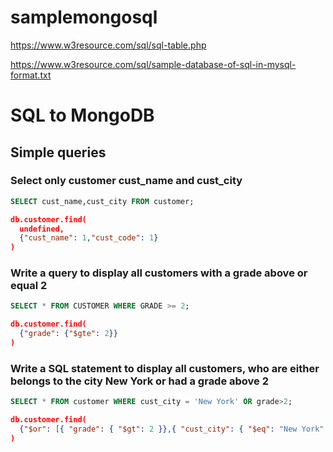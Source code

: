 # samplemongosql

https://www.w3resource.com/sql/sql-table.php

https://www.w3resource.com/sql/sample-database-of-sql-in-mysql-format.txt

# SQL to MongoDB

## Simple queries
### Select only customer cust_name and cust_city
```SQL
SELECT cust_name,cust_city FROM customer;
```

```JSON
db.customer.find(
  undefined,
  {"cust_name": 1,"cust_code": 1}
)
```
###  Write a query to display all customers with a grade above or equal 2
```SQL
SELECT * FROM CUSTOMER WHERE GRADE >= 2;
```

```JSON
db.customer.find(
  {"grade": {"$gte": 2}}
)

```
###  Write a SQL statement to display all customers, who are either belongs to the city New York or had a grade above 2
```SQL
SELECT * FROM customer WHERE cust_city = 'New York' OR grade>2;
```

```JSON
db.customer.find(
  {"$or": [{ "grade": { "$gt": 2 }},{ "cust_city": { "$eq": "New York" }}]}
)
```

